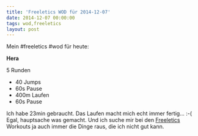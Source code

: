 ```yaml
---
title: 'Freeletics WOD für 2014-12-07'
date: 2014-12-07 00:00:00 
tags: wod,freeletics
layout: post
---
```

Mein #freeletics #wod für heute:

**Hera**

5 Runden

* 40 Jumps
* 60s Pause
* 400m Laufen
* 60s Pause

Ich habe 23min gebraucht. Das Laufen macht mich echt immer fertig... :-( Egal, hauptsache was gemacht. Und ich suche mir bei den [Freeletics][0] Workouts ja auch immer die Dinge raus, die ich nicht gut kann.

[0]: https://www.freeletics.com/de

